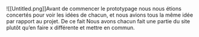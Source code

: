 ![[Untitled.png]]Avant de commencer le prototypage nous nous étions concertés pour voir les idées de chacun, et nous avions tous la même idée par rapport au projet. De ce fait Nous avons chacun fait une partie du site plutôt qu’en faire x différente et mettre en commun.